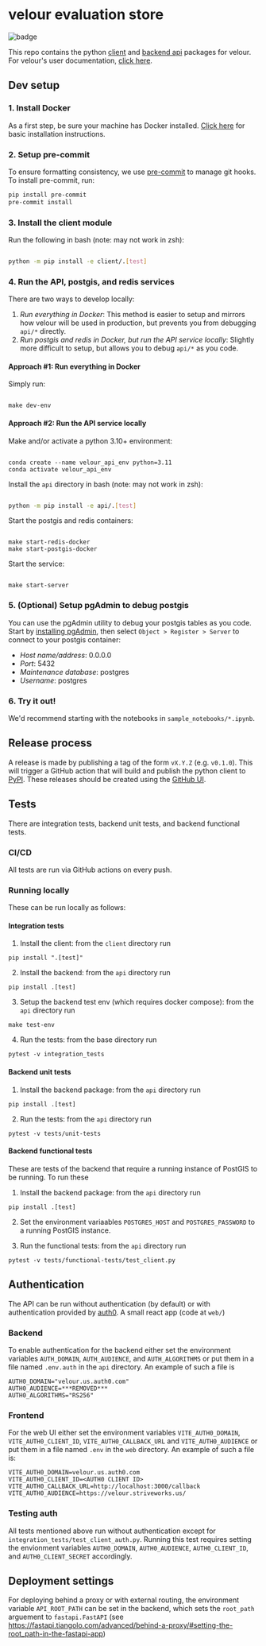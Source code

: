 # velour evaluation store

![badge](https://img.shields.io/endpoint?url=https://gist.githubusercontent.com/ekorman/501428c92df8d0de6805f40fb78b1363/raw/velour-coverage.json)

This repo contains the python [client](client) and [backend api](api) packages for velour. For velour's user documentation, [click here](https://striveworks.github.io/velour/).

## Dev setup

### 1. Install Docker

As a first step, be sure your machine has Docker installed. [Click here](https://docs.docker.com/engine/install/) for basic installation instructions.

### 2. Setup pre-commit

To ensure formatting consistency, we use [pre-commit](https://pre-commit.com/) to manage git hooks. To install pre-commit, run:

```bash
pip install pre-commit
pre-commit install
```

### 3. Install the client module

Run the following in bash (note: may not work in zsh):

```bash

python -m pip install -e client/.[test]

```


### 4. Run the API, postgis, and redis services

There are two ways to develop locally:
1. *Run everything in Docker*: This method is easier to setup and mirrors how velour will be used in production, but prevents you from debugging `api/*` directly.
2. *Run postgis and redis in Docker, but run the API service locally*: Slightly more difficult to setup, but allows you to debug `api/*` as you code.

#### Approach #1: Run everything in Docker

Simply run:

```shell

make dev-env

```

#### Approach #2: Run the API service locally

Make and/or activate a python 3.10+ environment:

```shell

conda create --name velour_api_env python=3.11
conda activate velour_api_env

```

Install the `api` directory in bash (note: may not work in zsh):

```bash

python -m pip install -e api/.[test]

```

Start the postgis and redis containers:

```shell

make start-redis-docker
make start-postgis-docker

```

Start the service:

```shell

make start-server

```

### 5. (Optional) Setup pgAdmin to debug postgis

You can use the pgAdmin utility to debug your postgis tables as you code. Start by [installing pgAdmin](https://www.pgadmin.org/download/), then select `Object > Register > Server` to connect to your postgis container:
- *Host name/address*: 0.0.0.0
- *Port*: 5432
- *Maintenance database*: postgres
- *Username*: postgres


### 6. Try it out!
We'd recommend starting with the notebooks in `sample_notebooks/*.ipynb`.


## Release process

A release is made by publishing a tag of the form `vX.Y.Z` (e.g. `v0.1.0`). This will trigger a GitHub action that will build and publish the python client to [PyPI](https://pypi.org/project/velour-client/). These releases should be created using the [GitHub UI](https://github.com/Striveworks/velour/releases).

## Tests

There are integration tests, backend unit tests, and backend functional tests.

### CI/CD

All tests are run via GitHub actions on every push.

### Running locally

These can be run locally as follows:

#### Integration tests

1. Install the client: from the `client` directory run

```shell
pip install ".[test]"
```

2. Install the backend: from the `api` directory run

```shell
pip install .[test]
```

3. Setup the backend test env (which requires docker compose): from the `api` directory run

```shell
make test-env
```

4. Run the tests: from the base directory run

```shell
pytest -v integration_tests
```

#### Backend unit tests

1. Install the backend package: from the `api` directory run

```shell
pip install .[test]
```

2. Run the tests: from the `api` directory run

```shell
pytest -v tests/unit-tests
```

#### Backend functional tests

These are tests of the backend that require a running instance of PostGIS to be running. To run these

1. Install the backend package: from the `api` directory run

```shell
pip install .[test]
```

2. Set the environment variaables `POSTGRES_HOST` and `POSTGRES_PASSWORD` to a running PostGIS instance.

3. Run the functional tests: from the `api` directory run

```shell
pytest -v tests/functional-tests/test_client.py
```

## Authentication

The API can be run without authentication (by default) or with authentication provided by [auth0](https://auth0.com/). A small react app (code at `web/`)

### Backend

To enable authentication for the backend either set the environment variables `AUTH_DOMAIN`, `AUTH_AUDIENCE`, and `AUTH_ALGORITHMS` or put them in a file named `.env.auth` in the `api` directory. An example of such a file is

```
AUTH0_DOMAIN="velour.us.auth0.com"
AUTH0_AUDIENCE=***REMOVED***
AUTH0_ALGORITHMS="RS256"
```

### Frontend

For the web UI either set the environment variables `VITE_AUTH0_DOMAIN`, `VITE_AUTH0_CLIENT_ID`, `VITE_AUTH0_CALLBACK_URL` and `VITE_AUTH0_AUDIENCE` or put them in a file named `.env` in the `web` directory. An example of such a file is:

```
VITE_AUTH0_DOMAIN=velour.us.auth0.com
VITE_AUTH0_CLIENT_ID=<AUTH0 CLIENT ID>
VITE_AUTH0_CALLBACK_URL=http://localhost:3000/callback
VITE_AUTH0_AUDIENCE=https://velour.striveworks.us/
```

### Testing auth

All tests mentioned above run without authentication except for `integration_tests/test_client_auth.py`. Running this test requires setting the envionment variables `AUTH0_DOMAIN`, `AUTH0_AUDIENCE`, `AUTH0_CLIENT_ID`, and `AUTH0_CLIENT_SECRET` accordingly.

## Deployment settings

For deploying behind a proxy or with external routing, the environment variable `API_ROOT_PATH` can be set in the backend, which sets the `root_path` arguement to `fastapi.FastAPI` (see https://fastapi.tiangolo.com/advanced/behind-a-proxy/#setting-the-root_path-in-the-fastapi-app)
